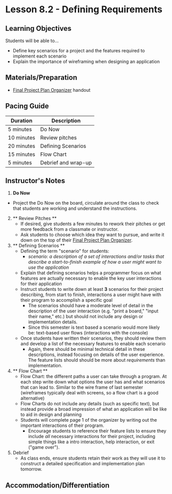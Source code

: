 # Lesson 8.2 - Defining Requirements

## Learning Objectives
Students will be able to...
  * Define key scenarios for a project and the features required to implement each scenario
  * Explain the importance of wireframing when designing an application

## Materials/Preparation
* [Final Project Plan Organizer](../final_project_plan_organizer.docx) handout

## Pacing Guide
| Duration  | Description                                   |
| --------- | --------------------------------------------- |
| 5 minutes | Do Now |
| 10 minutes | Review pitches |
| 20 minutes | Defining Scenarios |
| 15 minutes | Flow Chart |
| 5 minutes | Debrief and wrap-up|

## Instructor's Notes
1. **Do Now** 
  * Project the Do Now on the board, circulate around the class to check that students are working and understand the instructions. 
2. ** Review Pitches ** 
    * If desired, give students a few minutes to rework their pitches or get more feedback from a classmate or instructor.
    * Ask students to choose which idea they want to pursue, and write it down on the top of their [Final Project Plan Organizer](../final_project_plan_organizer.docx).
3. ** Defining Scenarios ** 
    * Defining the term "scenario" for students:
        * _scenario: a description of a set of interactions and/or tasks that describe a start-to-finish example of how a user might want to use the application_
    * Explain that defining scenarios helps a programmer focus on what features are actually necessary to enable the key user interactions for their application
    * Instruct students to write down at least **3** scenarios for their project describing, from start to finish, interactions a user might have with their program to accomplish a specific goal
        * The scenarios should have a moderate level of detail in the description of the user interaction (e.g. "print a board," "input their name," etc.) but should not include any design or implementation details.
        * Since this semester is text based a scenario would more likely be: text-based user flows (interactions with the console)
    * Once students have written their scenarios, they should review them and develop a list of the necessary features to enable each scenario
        * Again, there should be minimal technical detail in these descriptions, instead focusing on details of the user experience.  The feature lists should should be more about _requirements_ than implementation.
3. ** Flow Chart ** 
    * Flow Chart: the different paths a user can take through a program. At each step write down what options the user has and what scenarios that can lead to. Similar to the wire frame of last semester (wireframes typically deal with screens, so a flow chart is a good alternative)
    * Flow Charts do not include any details (such as specific text), but instead provide a broad impression of what an application will be like to aid in design and planning
    * Students will complete page 1 of the organizer by writing out the important interactions of their program. 
        * Encourage students to reference their feature lists to ensure they include _all_ necessary interactions for their project, including simple things like a intro interaction, help interaction, or exit ("game over").
4. Debrief
    * As class ends, ensure students retain their work as they will use it to construct a detailed specification and implementation plan tomorrow.

## Accommodation/Differentiation
          